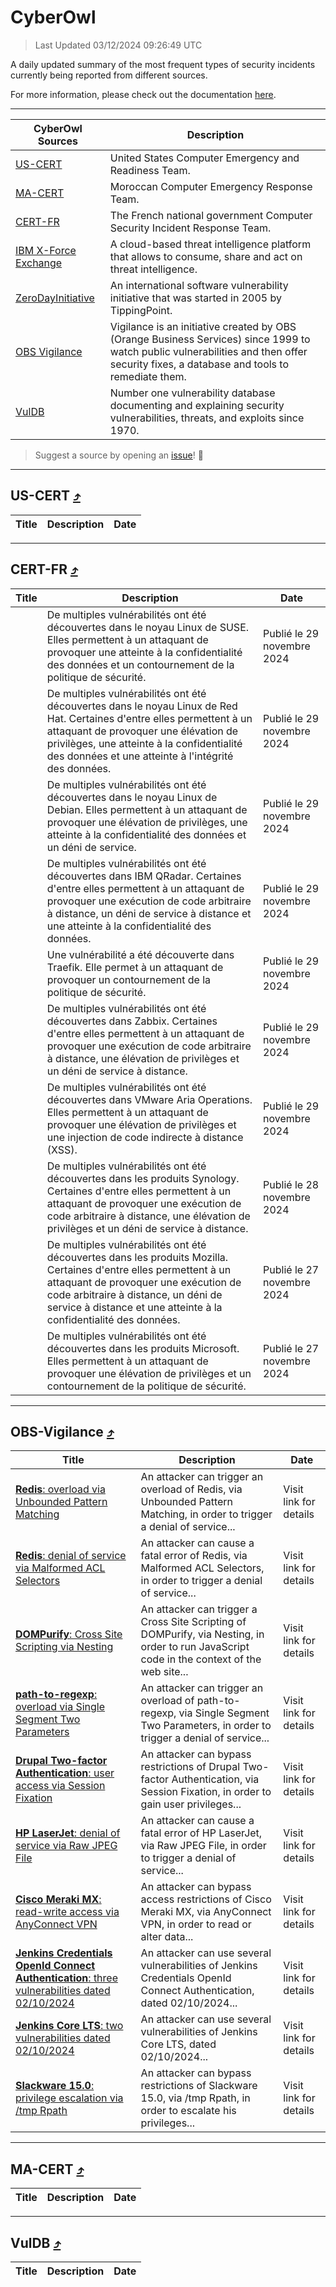
 <div id='top'></div>

# CyberOwl

 > Last Updated 03/12/2024 09:26:49 UTC
 
 A daily updated summary of the most frequent types of security incidents currently being reported from different sources.
 
 For more information, please check out the documentation [here](./docs/README.md).
 
 ---
 |CyberOwl Sources|Description|
 |---|---|
 |[US-CERT](#us-cert-arrow_heading_up)|United States Computer Emergency and Readiness Team.|
 |[MA-CERT](#ma-cert-arrow_heading_up)|Moroccan Computer Emergency Response Team.|
 |[CERT-FR](#cert-fr-arrow_heading_up)|The French national government Computer Security Incident Response Team.|
 |[IBM X-Force Exchange](#ibmcloud-arrow_heading_up)|A cloud-based threat intelligence platform that allows to consume, share and act on threat intelligence.|
 |[ZeroDayInitiative](#zerodayinitiative-arrow_heading_up)|An international software vulnerability initiative that was started in 2005 by TippingPoint.|
 |[OBS Vigilance](#obs-vigilance-arrow_heading_up)|Vigilance is an initiative created by OBS (Orange Business Services) since 1999 to watch public vulnerabilities and then offer security fixes, a database and tools to remediate them.|
 |[VulDB](#vuldb-arrow_heading_up)|Number one vulnerability database documenting and explaining security vulnerabilities, threats, and exploits since 1970.|
 
 > Suggest a source by opening an [issue](https://github.com/karimhabush/cyberowl/issues)! :raised_hands:
 ---

## US-CERT [:arrow_heading_up:](#cyberowl)

 |Title|Description|Date|
 |---|---|---|
 
 ---

## CERT-FR [:arrow_heading_up:](#cyberowl)

 |Title|Description|Date|
 |---|---|---|
 |[](https://www.cert.ssi.gouv.fr/avis/CERTFR-2024-AVI-1033/)|De multiples vulnérabilités ont été découvertes dans le noyau Linux de SUSE. Elles permettent à un attaquant de provoquer une atteinte à la confidentialité des données et un contournement de la politique de sécurité.|Publié le 29 novembre 2024|
 |[](https://www.cert.ssi.gouv.fr/avis/CERTFR-2024-AVI-1032/)|De multiples vulnérabilités ont été découvertes dans le noyau Linux de Red Hat. Certaines d'entre elles permettent à un attaquant de provoquer une élévation de privilèges, une atteinte à la confidentialité des données et une atteinte à l'intégrité des données.|Publié le 29 novembre 2024|
 |[](https://www.cert.ssi.gouv.fr/avis/CERTFR-2024-AVI-1031/)|De multiples vulnérabilités ont été découvertes dans le noyau Linux de Debian. Elles permettent à un attaquant de provoquer une élévation de privilèges, une atteinte à la confidentialité des données et un déni de service.|Publié le 29 novembre 2024|
 |[](https://www.cert.ssi.gouv.fr/avis/CERTFR-2024-AVI-1030/)|De multiples vulnérabilités ont été découvertes dans IBM QRadar. Certaines d'entre elles permettent à un attaquant de provoquer une exécution de code arbitraire à distance, un déni de service à distance et une atteinte à la confidentialité des données.|Publié le 29 novembre 2024|
 |[](https://www.cert.ssi.gouv.fr/avis/CERTFR-2024-AVI-1029/)|Une vulnérabilité a été découverte dans Traefik. Elle permet à un attaquant de provoquer un contournement de la politique de sécurité.|Publié le 29 novembre 2024|
 |[](https://www.cert.ssi.gouv.fr/avis/CERTFR-2024-AVI-1028/)|De multiples vulnérabilités ont été découvertes dans Zabbix. Certaines d'entre elles permettent à un attaquant de provoquer une exécution de code arbitraire à distance, une élévation de privilèges et un déni de service à distance.|Publié le 29 novembre 2024|
 |[](https://www.cert.ssi.gouv.fr/avis/CERTFR-2024-AVI-1027/)|De multiples vulnérabilités ont été découvertes dans VMware Aria Operations. Elles permettent à un attaquant de provoquer une élévation de privilèges et une injection de code indirecte à distance (XSS).|Publié le 29 novembre 2024|
 |[](https://www.cert.ssi.gouv.fr/avis/CERTFR-2024-AVI-1026/)|De multiples vulnérabilités ont été découvertes dans les produits Synology. Certaines d'entre elles permettent à un attaquant de provoquer une exécution de code arbitraire à distance, une élévation de privilèges et un déni de service à distance.|Publié le 28 novembre 2024|
 |[](https://www.cert.ssi.gouv.fr/avis/CERTFR-2024-AVI-1025/)|De multiples vulnérabilités ont été découvertes dans les produits Mozilla. Certaines d'entre elles permettent à un attaquant de provoquer une exécution de code arbitraire à distance, un déni de service à distance et une atteinte à la confidentialité des données.|Publié le 27 novembre 2024|
 |[](https://www.cert.ssi.gouv.fr/avis/CERTFR-2024-AVI-1024/)|De multiples vulnérabilités ont été découvertes dans les produits Microsoft. Elles permettent à un attaquant de provoquer une élévation de privilèges et un contournement de la politique de sécurité.|Publié le 27 novembre 2024|
 
 ---

## OBS-Vigilance [:arrow_heading_up:](#cyberowl)

 |Title|Description|Date|
 |---|---|---|
 |[<a href="https://vigilance.fr/vulnerability/Redis-overload-via-Unbounded-Pattern-Matching-45286" class="noirorange"><b>Redis</b>: overload via Unbounded Pattern Matching</a>](https://vigilance.fr/vulnerability/Redis-overload-via-Unbounded-Pattern-Matching-45286)|An attacker can trigger an overload of Redis, via Unbounded Pattern Matching, in order to trigger a denial of service...|Visit link for details|
 |[<a href="https://vigilance.fr/vulnerability/Redis-denial-of-service-via-Malformed-ACL-Selectors-45285" class="noirorange"><b>Redis</b>: denial of service via Malformed ACL Selectors</a>](https://vigilance.fr/vulnerability/Redis-denial-of-service-via-Malformed-ACL-Selectors-45285)|An attacker can cause a fatal error of Redis, via Malformed ACL Selectors, in order to trigger a denial of service...|Visit link for details|
 |[<a href="https://vigilance.fr/vulnerability/DOMPurify-Cross-Site-Scripting-via-Nesting-45282" class="noirorange"><b>DOMPurify</b>: Cross Site Scripting via Nesting</a>](https://vigilance.fr/vulnerability/DOMPurify-Cross-Site-Scripting-via-Nesting-45282)|An attacker can trigger a Cross Site Scripting of DOMPurify, via Nesting, in order to run JavaScript code in the context of the web site...|Visit link for details|
 |[<a href="https://vigilance.fr/vulnerability/path-to-regexp-overload-via-Single-Segment-Two-Parameters-45281" class="noirorange"><b>path-to-regexp</b>: overload via Single Segment Two Parameters</a>](https://vigilance.fr/vulnerability/path-to-regexp-overload-via-Single-Segment-Two-Parameters-45281)|An attacker can trigger an overload of path-to-regexp, via Single Segment Two Parameters, in order to trigger a denial of service...|Visit link for details|
 |[<a href="https://vigilance.fr/vulnerability/Drupal-Two-factor-Authentication-user-access-via-Session-Fixation-45279" class="noirorange"><b>Drupal Two-factor Authentication</b>: user access via Session Fixation</a>](https://vigilance.fr/vulnerability/Drupal-Two-factor-Authentication-user-access-via-Session-Fixation-45279)|An attacker can bypass restrictions of Drupal Two-factor Authentication, via Session Fixation, in order to gain user privileges...|Visit link for details|
 |[<a href="https://vigilance.fr/vulnerability/HP-LaserJet-denial-of-service-via-Raw-JPEG-File-45277" class="noirorange"><b>HP LaserJet</b>: denial of service via Raw JPEG File</a>](https://vigilance.fr/vulnerability/HP-LaserJet-denial-of-service-via-Raw-JPEG-File-45277)|An attacker can cause a fatal error of HP LaserJet, via Raw JPEG File, in order to trigger a denial of service...|Visit link for details|
 |[<a href="https://vigilance.fr/vulnerability/Cisco-Meraki-MX-read-write-access-via-AnyConnect-VPN-45275" class="noirorange"><b>Cisco Meraki MX</b>: read-write access via AnyConnect VPN</a>](https://vigilance.fr/vulnerability/Cisco-Meraki-MX-read-write-access-via-AnyConnect-VPN-45275)|An attacker can bypass access restrictions of Cisco Meraki MX, via AnyConnect VPN, in order to read or alter data...|Visit link for details|
 |[<a href="https://vigilance.fr/vulnerability/Jenkins-Credentials-OpenId-Connect-Authentication-three-vulnerabilities-dated-02-10-2024-45271" class="noirorange"><b>Jenkins Credentials  OpenId Connect Authentication</b>: three vulnerabilities dated 02/10/2024</a>](https://vigilance.fr/vulnerability/Jenkins-Credentials-OpenId-Connect-Authentication-three-vulnerabilities-dated-02-10-2024-45271)|An attacker can use several vulnerabilities of Jenkins Credentials  OpenId Connect Authentication, dated 02/10/2024...|Visit link for details|
 |[<a href="https://vigilance.fr/vulnerability/Jenkins-Core-LTS-two-vulnerabilities-dated-02-10-2024-45270" class="noirorange"><b>Jenkins Core LTS</b>: two vulnerabilities dated 02/10/2024</a>](https://vigilance.fr/vulnerability/Jenkins-Core-LTS-two-vulnerabilities-dated-02-10-2024-45270)|An attacker can use several vulnerabilities of Jenkins Core LTS, dated 02/10/2024...|Visit link for details|
 |[<a href="https://vigilance.fr/vulnerability/Slackware-15-0-privilege-escalation-via-tmp-Rpath-45268" class="noirorange"><b>Slackware 15.0</b>: privilege escalation via /tmp Rpath</a>](https://vigilance.fr/vulnerability/Slackware-15-0-privilege-escalation-via-tmp-Rpath-45268)|An attacker can bypass restrictions of Slackware 15.0, via /tmp Rpath, in order to escalate his privileges...|Visit link for details|
 
 ---

## MA-CERT [:arrow_heading_up:](#cyberowl)

 |Title|Description|Date|
 |---|---|---|
 
 ---

## VulDB [:arrow_heading_up:](#cyberowl)

 |Title|Description|Date|
 |---|---|---|
 